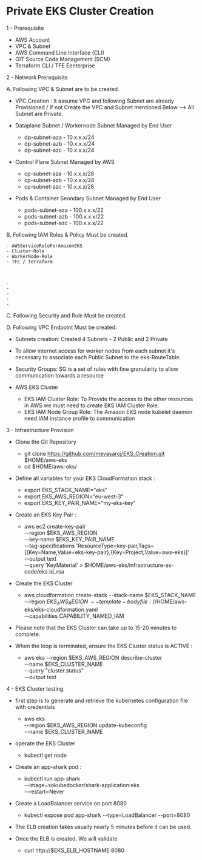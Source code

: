 # Private EKS Cluster Creation
1 - Prerequisite
 - AWS Account
 - VPC & Subnet
 - AWS Command Line Interface (CLI)
 - GIT Source Code Management (SCM)
 - Terraform CLI / TFE Eenterprise
 
2 - Network Prerequisite

  A. Following VPC & Subnet are to be created.
  
   - VPC Creation : It assume VPC and following Subnet are already Provisioned / If not Create the VPC and Subnet mentioned Below --> All Subnet are Private.
     
   - Dataplane Subnet / Workernode Subnet Managed by End User
      - dp-subnet-aza - 10.x.x.x/24
      - dp-subnet-azb - 10.x.x.x/24
      - dp-subnet-azc - 10.x.x.x/24
   - Control Plane Subnet Managed by AWS
      - cp-subnet-aza - 10.x.x.x/28
      - cp-subnet-azb - 10.x.x.x/28
      - cp-subnet-azc - 10.x.x.x/28
   - Pods & Container Seondary Subnet Managed by End User
      - pods-subnet-aza - 100.x.x.x/22
      - pods-subnet-azb - 100.x.x.x/22
      - pods-subnet-azc - 100.x.x.x/22

  B. Following IAM Roles & Policy Must be created.
  
    - AWSServiceRoleForAmazonEKS
    - Cluster-Role
    - WorkerNode-Role
    - TFE / Terraform 



    - 
    - 
    - 
    -
    -
  C. Following Security and Rule Must be created.


  D. Following VPC Endpoint Must be created.


      
   - Subnets creation: Created 4 Subnets - 2 Public and 2 Private
   - To allow internet access for worker nodes from each subnet it's necessary to associate each Public Subnet to the eks-RouteTable. 
   - Security Groups: SG is a set of rules with fine granularity to allow communication towards a resource
 
 - AWS EKS Cluster
   - EKS IAM Cluster Role: To Provide the access to the other resources  in AWS we must need to create EKS IAM Cluster Role.
   - EKS IAM Node Group Role: The Amazon EKS node kubelet daemon need IAM instance profile to communication 
 
3 - Infrastructure Provision 
 - Clone the Git Repository
    - git clone https://github.com/mevasaroj/EKS_Creation.git $HOME/aws-eks
    - cd $HOME/aws-eks/
 
  - Define all variables for your EKS CloudFormation stack :
     - export EKS_STACK_NAME="eks"
     - export EKS_AWS_REGION="eu-west-3"
     - export EKS_KEY_PAIR_NAME="my-eks-key"
    
  - Create an EKS Key Pair :
     - aws ec2 create-key-pair \
  --region $EKS_AWS_REGION \
  --key-name $EKS_KEY_PAIR_NAME \
  --tag-specifications 'ResourceType=key-pair,Tags=[{Key=Name,Value=eks-key-pair},{Key=Project,Value=aws-eks}]' \
  --output text \
  --query 'KeyMaterial' > $HOME/aws-eks/infrastructure-as-code/eks.id_rsa

  - Create the EKS Cluster
    - aws cloudformation create-stack --stack-name $EKS_STACK_NAME \
  --region $EKS_AWS_REGION \
  --template-body file://$HOME/aws-eks/eks-cloudformation.yaml  \
  --capabilities CAPABILITY_NAMED_IAM
  
 - Please note that the EKS Cluster can take up to 15-20 minutes to complete.
 - When the loop is terminated, ensure the EKS Cluster status is ACTIVE :
   - aws eks --region $EKS_AWS_REGION describe-cluster \
  --name $EKS_CLUSTER_NAME \
  --query "cluster.status" \
  --output text
  
 4 - EKS Cluster testing
  - first step is to generate and retrieve the kubernetes configuration file with credentials 
    - aws eks \
  --region $EKS_AWS_REGION update-kubeconfig \
  --name $EKS_CLUSTER_NAME
  
  - operate the EKS Cluster
    - kubectl get node
  
  - Create an app-shark pod :
    - kubectl run app-shark \
  --image=sokubedocker/shark-application:eks \
  --restart=Never 
  
  - Create a LoadBalancer service on port 8080
    - kubectl expose pod app-shark --type=LoadBalancer --port=8080
  - The ELB creation takes usually nearly 5 minutes before it can be used.

  - Once the ELB is created. We will validate
    - curl http://$EKS_ELB_HOSTNAME:8080
  
